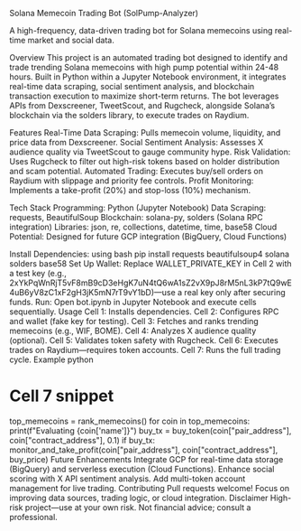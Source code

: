 Solana Memecoin Trading Bot (SolPump-Analyzer)

A high-frequency, data-driven trading bot for Solana memecoins using real-time market and social data.

Overview
This project is an automated trading bot designed to identify and trade trending Solana memecoins with high pump potential within 24-48 hours. Built in Python within a Jupyter Notebook environment, it integrates real-time data scraping, social sentiment analysis, and blockchain transaction execution to maximize short-term returns. The bot leverages APIs from Dexscreener, TweetScout, and Rugcheck, alongside Solana’s blockchain via the solders library, to execute trades on Raydium.

Features
Real-Time Data Scraping: Pulls memecoin volume, liquidity, and price data from Dexscreener.
Social Sentiment Analysis: Assesses X audience quality via TweetScout to gauge community hype.
Risk Validation: Uses Rugcheck to filter out high-risk tokens based on holder distribution and scam potential.
Automated Trading: Executes buy/sell orders on Raydium with slippage and priority fee controls.
Profit Monitoring: Implements a take-profit (20%) and stop-loss (10%) mechanism.

Tech Stack
Programming: Python (Jupyter Notebook)
Data Scraping: requests, BeautifulSoup
Blockchain: solana-py, solders (Solana RPC integration)
Libraries: json, re, collections, datetime, time, base58
Cloud Potential: Designed for future GCP integration (BigQuery, Cloud Functions)

Install Dependencies:
using bash
pip install requests beautifulsoup4 solana solders base58
Set Up Wallet: Replace WALLET_PRIVATE_KEY in Cell 2 with a test key (e.g., 2xYkPqWnRjT5vF8mB9cD3eHgK7uN4tQ6wA1sZ2vX9pJ8rM5nL3kP7tQ9wE4uB6yV8zC1xF2gH3jK5mN7rT9vY1bD)—use a real key only after securing funds.
Run: Open bot.ipynb in Jupyter Notebook and execute cells sequentially.
Usage
Cell 1: Installs dependencies.
Cell 2: Configures RPC and wallet (fake key for testing).
Cell 3: Fetches and ranks trending memecoins (e.g., WIF, BOME).
Cell 4: Analyzes X audience quality (optional).
Cell 5: Validates token safety with Rugcheck.
Cell 6: Executes trades on Raydium—requires token accounts.
Cell 7: Runs the full trading cycle.
Example
python
# Cell 7 snippet
top_memecoins = rank_memecoins()
for coin in top_memecoins:
    print(f"Evaluating {coin['name']}")
    buy_tx = buy_token(coin["pair_address"], coin["contract_address"], 0.1)
    if buy_tx:
        monitor_and_take_profit(coin["pair_address"], coin["contract_address"], buy_price)
Future Enhancements
Integrate GCP for real-time data storage (BigQuery) and serverless execution (Cloud Functions).
Enhance social scoring with X API sentiment analysis.
Add multi-token account management for live trading.
Contributing
Pull requests welcome! Focus on improving data sources, trading logic, or cloud integration.
Disclaimer
High-risk project—use at your own risk. Not financial advice; consult a professional.